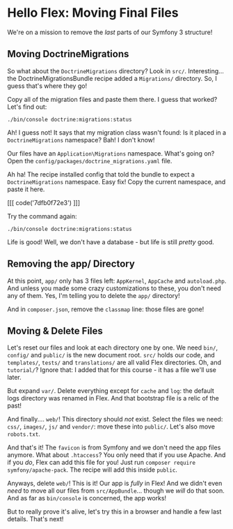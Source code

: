 # Hello Flex: Moving Final Files

We're on a mission to remove the *last* parts of our Symfony 3 structure!

## Moving DoctrineMigrations

So what about the `DoctrineMigrations` directory? Look in `src/`. Interesting...
the DoctrineMigrationsBundle recipe added a `Migrations/` directory. So, I guess
that's where they go!

Copy all of the migration files and paste them there. I guess that worked? Let's
find out:

```terminal
./bin/console doctrine:migrations:status
```

Ah! I guess not! It says that my migration class wasn't found: Is it placed in
a `DoctrineMigrations` namespace? Bah! I don't know! 

Our files have an `Application\Migrations` namespace. What's going on? Open the
`config/packages/doctrine_migrations.yaml` file.

Ah ha! The recipe installed config that told the bundle to expect a `DoctrineMigrations`
namespace. Easy fix! Copy the current namespace, and paste it here.

[[[ code('7dfb0f72e3') ]]]

Try the command again:

```terminal-silent
./bin/console doctrine:migrations:status
```

Life is good! Well, we don't have a database - but life is still *pretty* good.

## Removing the app/ Directory

At this point, `app/` only has 3 files left: `AppKernel`, `AppCache` and `autoload.php`.
And unless you made some crazy customizations to these, you don't need any of them.
Yes, I'm telling you to delete the `app/` directory!

And in `composer.json`, remove the `classmap` line: those files are gone!

## Moving & Delete Files

Let's reset our files and look at each directory one by one. We need `bin/`,
`config/` and `public/` is the new document root. `src/` holds our code, and `templates/`,
`tests/` and `translations/` are all valid Flex directories. Oh, and `tutorial/`?
Ignore that: I added that for this course - it has a file we'll use later.

But expand `var/`. Delete everything except for `cache` and `log`: the default logs
directory was renamed in Flex. And that bootstrap file is a relic of the past!

And finally.... `web/`! This directory should *not* exist. Select the files we need:
`css/`, `images/`, `js/` and `vendor/`: move these into `public/`. Let's also move
`robots.txt`.

And that's it! The `favicon` is from Symfony and we don't need the app files anymore.
What about `.htaccess`? You only need that if you use Apache. And if you *do*, Flex
can add this file for you! Just run `composer require symfony/apache-pack`. The
recipe will add this inside `public`.

Anyways, delete `web/`! This is it! Our app is *fully* in Flex! And we didn't even
*need* to move all our files from `src/AppBundle`... though we *will* do that soon.
And as far as `bin/console` is concerned, the app works!

But to really prove it's alive, let's try this in a browser and handle a few last
details. That's next!
